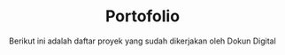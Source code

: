 ---
title: "Portofolio"
url: portfolio
aliases:
- portofolio
subtitle: "Berikut ini adalah daftar proyek yang sudah dikerjakan oleh Dokun Digital"
# meta description
description: "Lihat Portofolio Dokun Digital dari proyek Jasa Pembuatan Web, Jasa Upload Aplikasi ke Playstore, Jasa Pembuatan Google Developer, CC Google Developer, CC Google Cloud, Template Wordpress, Template Blogger dan produk digital lainnya."
draft: false
---